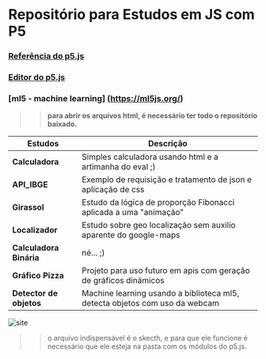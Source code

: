 # Repositório para Estudos em JS com P5 
### [Referência do p5.js](https://p5js.org/get-started/)
### [Editor do p5.js](https://editor.p5js.org/)
### [ml5 - machine learning] (https://ml5js.org/)
>> **para abrir os arquivos html, é necessário ter todo o repositório baixado.** 

|Estudos|Descrição|
--------------|--------------
**Calculadora**|Simples calculadora usando html e a artimanha do eval ;)
**API_IBGE**|Exemplo de requisição e tratamento de json e aplicação de css
**Girassol**|Estudo da lógica de proporção Fibonacci aplicada a uma "animação"
**Localizador**|Estudo sobre geo localização sem auxilio aparente do google-maps
**Calculadora Binária**| né... ;)
**Gráfico Pizza**| Projeto para uso futuro em apis com geração de gráficos dinámicos 
**Detector de objetos**| Machine learning usando a biblioteca ml5, detecta objetos com uso da webcam



![site](https://p5js.org/assets/img/p5js.svg)
>> o arquivo indispensável é o skecth, e  para que ele funcione é necessário que ele esteja  na pasta com os módulos do p5.js.
